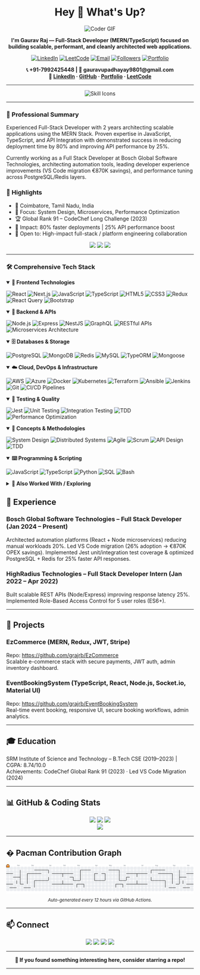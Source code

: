 <h1 align="center">Hey 👋 What's Up?</h1>

<div align="center">
  <img src="https://media.giphy.com/media/SWoSkN6DxTszqIKEqv/giphy.gif" alt="Coder GIF" width="500" />
</div>

<p align="center"><b>I'm Gaurav Raj — Full-Stack Developer (MERN/TypeScript) focused on building scalable, performant, and cleanly architected web applications.</b></p>

<p align="center">
  <a href="https://linkedin.com/in/gaurav-raj1" target="_blank"><img src="https://img.shields.io/badge/LinkedIn-0077B5?style=for-the-badge&logo=linkedin&logoColor=white" alt="LinkedIn" /></a>
  <a href="https://leetcode.com/u/gauravraj_9" target="_blank"><img src="https://img.shields.io/badge/LeetCode-FFA116?style=for-the-badge&logo=leetcode&logoColor=white" alt="LeetCode" /></a>
  <a href="mailto:gauravupadhayay9801@gmail.com" target="_blank"><img src="https://img.shields.io/badge/Email-D14836?style=for-the-badge&logo=gmail&logoColor=white" alt="Email" /></a>
  <a href="https://github.com/grajrb" target="_blank"><img src="https://img.shields.io/github/followers/grajrb?logo=github&style=for-the-badge&color=0891b2&labelColor=1c1917" alt="Followers" /></a>
  <a href="https://portfolio-hub-chi.vercel.app" target="_blank"><img src="https://img.shields.io/badge/Portfolio-4285F4?style=for-the-badge&logo=Google-chrome&logoColor=white" alt="Portfolio" /></a>
</p>

<div align="center">
  <b>📞 +91-7992425448 | 📧 gauravupadhayay9801@gmail.com</b><br/>
  <b>🔗 <a href="https://linkedin.com/in/gaurav-raj1" target="_blank">LinkedIn</a> · <a href="https://github.com/grajrb" target="_blank">GitHub</a> · <a href="https://portfolio-hub-chi.vercel.app" target="_blank">Portfolio</a> · <a href="https://leetcode.com/u/gauravraj_9" target="_blank">LeetCode</a></b>
</div>

---

<div align="center">
  <img src="https://skillicons.dev/icons?i=ts,nextjs,tailwind,graphql,nestjs,py,aws" height="60" alt="Skill Icons" />
</div>

---

### 🧾 Professional Summary

Experienced Full-Stack Developer with 2 years architecting scalable applications using the MERN Stack. Proven expertise in JavaScript, TypeScript, and API Integration with demonstrated success in reducing deployment time by 80% and improving API performance by 25%.

Currently working as a Full Stack Developer at Bosch Global Software Technologies, architecting automation tools, leading developer experience improvements (VS Code migration €870K savings), and performance tuning across PostgreSQL/Redis layers.

### 🎯 Highlights
- 📍 Coimbatore, Tamil Nadu, India
- 🧠 Focus: System Design, Microservices, Performance Optimization
- 🏆 Global Rank 91 – CodeChef Long Challenge (2023)
- 🚀 Impact: 80% faster deployments | 25% API performance boost
- 🤝 Open to: High-impact full-stack / platform engineering collaboration

<p align="center">
  <img src="https://komarev.com/ghpvc/?username=grajrb&label=Profile%20Views&color=0e75b6&style=flat" />
  <img src="https://img.shields.io/github/followers/grajrb?style=social" />
  <img src="https://img.shields.io/github/stars/grajrb?style=social" />
</p>

---

### 🛠 Comprehensive Tech Stack

<details open>
<summary><b>🎨 Frontend Technologies</b></summary>

<p>
  <img src="https://cdn.jsdelivr.net/gh/devicons/devicon/icons/react/react-original.svg" height="36" alt="React" />
  <img src="https://raw.githubusercontent.com/danielcranney/readme-generator/main/public/icons/skills/nextjs-colored.svg" height="36" alt="Next.js" />
  <img src="https://cdn.jsdelivr.net/gh/devicons/devicon/icons/javascript/javascript-original.svg" height="36" alt="JavaScript" />
  <img src="https://cdn.jsdelivr.net/gh/devicons/devicon/icons/typescript/typescript-original.svg" height="36" alt="TypeScript" />
  <img src="https://cdn.jsdelivr.net/gh/devicons/devicon/icons/html5/html5-original.svg" height="36" alt="HTML5" />
  <img src="https://cdn.jsdelivr.net/gh/devicons/devicon/icons/css3/css3-original.svg" height="36" alt="CSS3" />
  <img src="https://cdn.jsdelivr.net/gh/devicons/devicon/icons/redux/redux-original.svg" height="36" alt="Redux" />
  <img src="https://img.shields.io/badge/React%20Query-FF4154?style=for-the-badge&logo=reactquery&logoColor=white" height="26" alt="React Query" />
  <img src="https://cdn.jsdelivr.net/gh/devicons/devicon/icons/bootstrap/bootstrap-original.svg" height="36" alt="Bootstrap" />
</p>
</details>

<details open>
<summary><b>🧩 Backend & APIs</b></summary>
<p>
  <img src="https://cdn.jsdelivr.net/gh/devicons/devicon/icons/nodejs/nodejs-original.svg" height="36" alt="Node.js" />
  <img src="https://cdn.jsdelivr.net/gh/devicons/devicon/icons/express/express-original.svg" height="36" alt="Express" />
  <img src="https://img.shields.io/badge/NestJS-ea2845?style=for-the-badge&logo=nestjs&logoColor=white" height="26" alt="NestJS" />
  <img src="https://cdn.jsdelivr.net/gh/devicons/devicon/icons/graphql/graphql-plain.svg" height="36" alt="GraphQL" />
  <img src="https://img.shields.io/badge/RESTful%20APIs-009688?style=for-the-badge&logo=api&logoColor=white" height="26" alt="RESTful APIs" />
  <img src="https://img.shields.io/badge/Microservices-4285F4?style=for-the-badge&logo=cloudflare&logoColor=white" height="26" alt="Microservices Architecture" />
</p>
</details>

<details open>
<summary><b>🗄️ Databases & Storage</b></summary>
<p>
  <img src="https://cdn.jsdelivr.net/gh/devicons/devicon/icons/postgresql/postgresql-original.svg" height="36" alt="PostgreSQL" />
  <img src="https://cdn.jsdelivr.net/gh/devicons/devicon/icons/mongodb/mongodb-original.svg" height="36" alt="MongoDB" />
  <img src="https://cdn.jsdelivr.net/gh/devicons/devicon/icons/redis/redis-original.svg" height="36" alt="Redis" />
  <img src="https://cdn.jsdelivr.net/gh/devicons/devicon/icons/mysql/mysql-original.svg" height="36" alt="MySQL" />
  <img src="https://img.shields.io/badge/TypeORM-FE0803?style=for-the-badge&logo=typeorm&logoColor=white" height="26" alt="TypeORM" />
  <img src="https://img.shields.io/badge/Mongoose-47A248?style=for-the-badge&logo=mongoose&logoColor=white" height="26" alt="Mongoose" />
</p>
</details>

<details open>
<summary><b>☁️ Cloud, DevOps & Infrastructure</b></summary>
<p>
  <img src="https://cdn.jsdelivr.net/gh/devicons/devicon/icons/amazonwebservices/amazonwebservices-original-wordmark.svg" height="40" alt="AWS" />
  <img src="https://img.shields.io/badge/Azure-0078D4?style=for-the-badge&logo=microsoftazure&logoColor=white" height="26" alt="Azure" />
  <img src="https://cdn.jsdelivr.net/gh/devicons/devicon/icons/docker/docker-original.svg" height="40" alt="Docker" />
  <img src="https://cdn.jsdelivr.net/gh/devicons/devicon/icons/kubernetes/kubernetes-plain.svg" height="40" alt="Kubernetes" />
  <img src="https://cdn.jsdelivr.net/gh/devicons/devicon/icons/terraform/terraform-original.svg" height="40" alt="Terraform" />
  <img src="https://cdn.jsdelivr.net/gh/devicons/devicon/icons/ansible/ansible-original.svg" height="40" alt="Ansible" />
  <img src="https://cdn.jsdelivr.net/gh/devicons/devicon/icons/jenkins/jenkins-original.svg" height="40" alt="Jenkins" />
  <img src="https://cdn.jsdelivr.net/gh/devicons/devicon/icons/git/git-original.svg" height="36" alt="Git" />
  <img src="https://img.shields.io/badge/CI/CD-242938?style=for-the-badge&logo=githubactions&logoColor=white" height="26" alt="CI/CD Pipelines" />
</p>
</details>

<details open>
<summary><b>🧪 Testing & Quality</b></summary>
<p>
  <img src="https://img.shields.io/badge/Jest-C21325?style=for-the-badge&logo=jest&logoColor=white" height="26" alt="Jest" />
  <img src="https://img.shields.io/badge/Unit%20Testing-4CAF50?style=for-the-badge&logo=testcafe&logoColor=white" height="26" alt="Unit Testing" />
  <img src="https://img.shields.io/badge/Integration%20Testing-FF9800?style=for-the-badge&logo=testinglibrary&logoColor=white" height="26" alt="Integration Testing" />
  <img src="https://img.shields.io/badge/TDD-E91E63?style=for-the-badge&logo=protocols.io&logoColor=white" height="26" alt="TDD" />
  <img src="https://img.shields.io/badge/Performance%20Optimization-9C27B0?style=for-the-badge&logo=lighthouse&logoColor=white" height="26" alt="Performance Optimization" />
</p>
</details>

<details open>
<summary><b>🧠 Concepts & Methodologies</b></summary>
<p>
  <img src="https://img.shields.io/badge/System%20Design-FF6B35?style=for-the-badge&logo=construct3&logoColor=white" height="26" alt="System Design" />
  <img src="https://img.shields.io/badge/Distributed%20Systems-3F51B5?style=for-the-badge&logo=apachekafka&logoColor=white" height="26" alt="Distributed Systems" />
  <img src="https://img.shields.io/badge/Agile-009688?style=for-the-badge&logo=jirasoftware&logoColor=white" height="26" alt="Agile" />
  <img src="https://img.shields.io/badge/Scrum-6DB33F?style=for-the-badge&logo=scrumalliance&logoColor=white" height="26" alt="Scrum" />
  <img src="https://img.shields.io/badge/API%20Design-FF5722?style=for-the-badge&logo=swagger&logoColor=white" height="26" alt="API Design" />
  <img src="https://img.shields.io/badge/TDD-E91E63?style=for-the-badge&logo=protocols.io&logoColor=white" height="26" alt="TDD" />
</p>
</details>

<details open>
<summary><b>⌨️ Programming & Scripting</b></summary>
<p>
  <img src="https://cdn.jsdelivr.net/gh/devicons/devicon/icons/javascript/javascript-original.svg" height="36" alt="JavaScript" />
  <img src="https://cdn.jsdelivr.net/gh/devicons/devicon/icons/typescript/typescript-original.svg" height="36" alt="TypeScript" />
  <img src="https://cdn.jsdelivr.net/gh/devicons/devicon/icons/python/python-original.svg" height="36" alt="Python" />
  <img src="https://img.shields.io/badge/SQL-336791?style=for-the-badge&logo=postgresql&logoColor=white" height="26" alt="SQL" />
  <img src="https://img.shields.io/badge/Bash-121011?style=for-the-badge&logo=gnubash&logoColor=white" height="26" alt="Bash" />
</p>
</details>

<details>
<summary><b>🔁 Also Worked With / Exploring</b></summary>
<p>
  <img src="https://cdn.jsdelivr.net/gh/devicons/devicon/icons/go/go-original.svg" height="36" alt="Go" />
  <img src="https://cdn.jsdelivr.net/gh/devicons/devicon/icons/rust/rust-original.svg" height="36" alt="Rust" />
  <img src="https://cdn.jsdelivr.net/gh/devicons/devicon/icons/firebase/firebase-plain-wordmark.svg" height="40" alt="Firebase" />
  <img src="https://cdn.jsdelivr.net/gh/devicons/devicon/icons/circleci/circleci-plain.svg" height="36" alt="CircleCI" />
</p>
</details>

<!-- 
### 📈 Pacman Contribution Graph

<picture>
  <source media="(prefers-color-scheme: dark)" srcset="https://raw.githubusercontent.com/grajrb/grajrb/output/pacman-contribution-graph-dark.svg">
  <source media="(prefers-color-scheme: light)" srcset="https://raw.githubusercontent.com/grajrb/grajrb/output/pacman-contribution-graph.svg">
  <img alt="pacman contribution graph" src="https://raw.githubusercontent.com/grajrb/grajrb/output/pacman-contribution-graph.svg">
</picture> -->


## 🏢 Experience

### Bosch Global Software Technologies – Full Stack Developer (Jan 2024 – Present)
Architected automation platforms (React + Node microservices) reducing manual workloads 20%. Led VS Code migration (26% adoption → €870K OPEX savings). Implemented Jest unit/integration test coverage & optimized PostgreSQL + Redis for 25% faster API responses.

### HighRadius Technologies – Full Stack Developer Intern (Jan 2022 – Apr 2022)
Built scalable REST APIs (Node/Express) improving response latency 25%. Implemented Role-Based Access Control for 5 user roles (ES6+).

---

## 🚀 Projects

### EzCommerce (MERN, Redux, JWT, Stripe)
Repo: https://github.com/grajrb/EzCommerce  
Scalable e-commerce stack with secure payments, JWT auth, admin inventory dashboard.

### EventBookingSystem (TypeScript, React, Node.js, Socket.io, Material UI)
Repo: https://github.com/grajrb/EventBookingSystem  
Real-time event booking, responsive UI, secure booking workflows, admin analytics.

---

## 🎓 Education
SRM Institute of Science and Technology – B.Tech CSE (2019–2023) | CGPA: 8.74/10.0  
Achievements: CodeChef Global Rank 91 (2023) · Led VS Code Migration (2024)

---

## 📊 GitHub & Coding Stats

<div align="center">
  <img src="https://github-readme-streak-stats.herokuapp.com/?user=grajrb&theme=dracula&hide_border=false" height="150" />
  <img src="https://github-readme-stats.vercel.app/api?username=grajrb&show_icons=true&theme=dracula&rank_icon=github" height="150" />
  <img src="https://github-readme-stats.vercel.app/api/top-langs?username=grajrb&layout=compact&theme=dracula" height="150" />
</div>

<div align="center">
  <img src="https://github-profile-trophy.vercel.app?username=grajrb&theme=dracula&row=1&column=6" height="120" />
</div>

---

## � Pacman Contribution Graph
<div align="center">
  <picture>
    <source media="(prefers-color-scheme: dark)" srcset="https://raw.githubusercontent.com/grajrb/grajrb/output/pacman-contribution-graph-dark.svg" />
    <source media="(prefers-color-scheme: light)" srcset="https://raw.githubusercontent.com/grajrb/grajrb/output/pacman-contribution-graph.svg" />
    <img src="https://raw.githubusercontent.com/grajrb/grajrb/output/pacman-contribution-graph.svg" alt="Pacman contribution animation" />
  </picture>
  <br/>
  <sub><i>Auto-generated every 12 hours via GitHub Actions.</i></sub>
</div>

---

## 📫 Connect
<div align="center">
  <a href="https://linkedin.com/in/gaurav-raj1"><img src="https://img.shields.io/badge/LinkedIn-0077B5?style=for-the-badge&logo=linkedin&logoColor=white" /></a>
  <a href="mailto:gauravupadhayay9801@gmail.com"><img src="https://img.shields.io/badge/Email-D14836?style=for-the-badge&logo=gmail&logoColor=white" /></a>
  <a href="https://leetcode.com/u/gauravraj_9"><img src="https://img.shields.io/badge/LeetCode-FFA116?style=for-the-badge&logo=leetcode&logoColor=white" /></a>
  <a href="https://portfolio-hub-chi.vercel.app"><img src="https://img.shields.io/badge/Portfolio-000000?style=for-the-badge&logo=vercel&logoColor=white" /></a>
</div>

---

<div align="center"><b>💖 If you found something interesting here, consider starring a repo!</b></div>

---

<!-- Retained original ASCII art block (optional) can be re-added if desired -->
